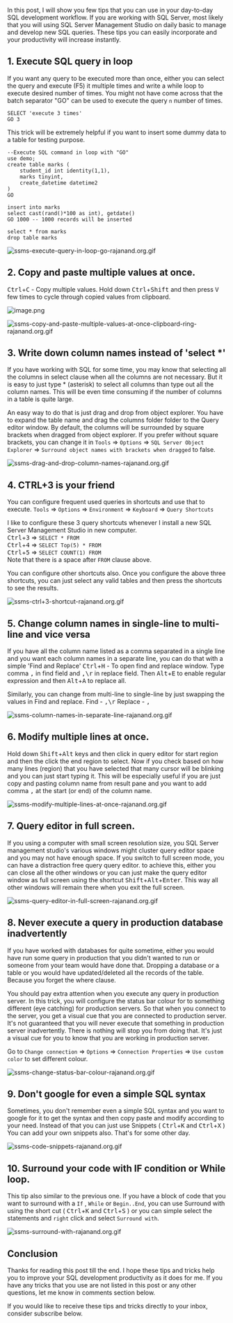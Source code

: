 In this post, I will show you few tips that you can use in your day-to-day SQL development workflow. If you are working with SQL Server, most likely that you will using SQL Server Management Studio on daily basic to manage and develop new SQL queries. These tips you can easily incorporate and your productivity will increase instantly.

## 1. Execute SQL query in loop

If you want any query to be executed more than once, either you can select the query and execute (F5) it multiple times and write a while loop to execute desired number of times. You might not have come across that the batch separator "GO" can be used to execute the query `n` number of times. 
```
SELECT 'execute 3 times' 
GO 3
```
This trick will be extremely helpful if you want to insert some dummy data to a table for testing purpose. 
```
--Execute SQL command in loop with "GO"
use demo;
create table marks (
	student_id int identity(1,1), 
	marks tinyint, 
	create_datetime datetime2
)
GO

insert into marks 
select cast(rand()*100 as int), getdate()
GO 1000 -- 1000 records will be inserted

select * from marks
drop table marks
```

![ssms-execute-query-in-loop-go-rajanand.org.gif](https://cdn.hashnode.com/res/hashnode/image/upload/v1643176687893/At77qv_6F.gif)

## 2. Copy and paste multiple values at once.

<kbd>Ctrl</kbd>+<kbd>C</kbd> - Copy multiple values.
Hold down <kbd>Ctrl</kbd>+<kbd>Shift</kbd> and then press <kbd>V</kbd> few times to cycle through copied values from clipboard.

![image.png](https://cdn.hashnode.com/res/hashnode/image/upload/v1643350171319/Wk5JNVOV4.png)

![ssms-copy-and-paste-multiple-values-at-once-clipboard-ring-rajanand.org.gif](https://cdn.hashnode.com/res/hashnode/image/upload/v1643176761684/Y_omcMUNz.gif)
## 3. Write down column names instead of 'select *'
If you have working with SQL for some time, you may know that selecting all the columns in select clause when all the columns are not necessary. But it is easy to just type * (asterisk) to select all columns than type out all the column names. This will be even time consuming if the number of columns in a table is quite large. 

An easy way to do that is just drag and drop from object explorer. You have to expand the table name and drag the columns folder folder to the Query editor window. By default, the columns will be surrounded by square brackets when dragged from object explorer. If you prefer without square brackets, you can change it in `Tools` => `Options` =>  `SQL Server Object Explorer` => `Surround object names with brackets when dragged` to false.

![ssms-drag-and-drop-column-names-rajanand.org.gif](https://cdn.hashnode.com/res/hashnode/image/upload/v1643176866393/zazASM7C8.gif)
## 4. CTRL+3 is your friend
You can configure frequent used queries in shortcuts and use that to execute. 
`Tools` => `Options` =>  `Environment` => `Keyboard` => `Query Shortcuts`

I like to configure these 3 query shortcuts whenever I install a new SQL Server Management Studio in new computer.  
<kbd>Ctrl</kbd>+<kbd>3</kbd> => `SELECT * FROM `   
<kbd>Ctrl</kbd>+<kbd>4</kbd> => `SELECT Top(5) * FROM `  
<kbd>Ctrl</kbd>+<kbd>5</kbd> => `SELECT COUNT(1) FROM `  
Note that there is a space after `FROM` clause above.

You can configure other shortcuts also. Once you configure the above three shortcuts, you can just select any valid tables and then press the shortcuts to see the results.

![ssms-ctrl+3-shortcut-rajanand.org.gif](https://cdn.hashnode.com/res/hashnode/image/upload/v1643176802605/hi-ZwKRfd.gif)
## 5. Change column names in single-line to multi-line and vice versa
If you have all the column name listed as a comma separated in a single line and you want each column names in a separate line, you can do that with a simple 'Find and Replace'
<kbd>Ctrl</kbd>+<kbd>H</kbd> - To open find and replace window.
Type comma <kbd>,</kbd> in find field and <kbd>,\r</kbd> in replace field.
Then <kbd>Alt</kbd>+<kbd>E</kbd> to enable regular expression and then <kbd>Alt</kbd>+<kbd>A</kbd> to replace all.

Similarly, you can change from multi-line to single-line by just swapping the values in Find and replace.
Find - <kbd>,\r</kbd>
Replace - <kbd>,</kbd>

![ssms-column-names-in-separate-line-rajanand.org.gif](https://cdn.hashnode.com/res/hashnode/image/upload/v1643176913518/PDIeWTM-C.gif)
## 6. Modify multiple lines at once.

Hold down <kbd>Shift</kbd>+<kbd>Alt</kbd> keys and then click in query editor for start region and then the click the end region to select. Now if you check based on how many lines (region) that you have selected that many cursor will be blinking and you can just start typing it.
This will be especially useful if you are just copy and pasting column name from result pane and you want to add comma <kbd>,</kbd> at the start (or end) of the column name.

![ssms-modify-multiple-lines-at-once-rajanand.org.gif](https://cdn.hashnode.com/res/hashnode/image/upload/v1643176921498/6mjWIJqsS.gif)
## 7. Query editor in full screen.
If you using a computer with small screen resolution size, you SQL Server management studio's various windows might cluster query editor space and you may not have enough space. If you switch to full screen mode, you can have a distraction free query query editor. to achieve this, either you can close all the other windows or you can just make the query editor window as full screen using the shortcut <kbd>Shift</kbd>+<kbd>Alt</kbd>+<kbd>Enter</kbd>. This way all other windows will remain there when you exit the full screen.

![ssms-query-editor-in-full-screen-rajanand.org.gif](https://cdn.hashnode.com/res/hashnode/image/upload/v1643178429370/xxGap3tIG.gif)

## 8. Never execute a query in production database inadvertently
If you have worked with databases for quite sometime, either you would have run some query in production that you didn't wanted to run or someone from your team would have done that. Dropping a database or a table or you would have updated/deleted  all the records of the table. Because you forget the where clause.  

You should pay extra attention when you execute any query in production server. In this trick, you will configure the status bar colour for to something different (eye catching) for production servers. So that when you connect to the server, you get a visual cue that you are connected to production server. It's not guaranteed that you will never execute that something in production server inadvertently. There is nothing will stop you from doing that. It's just a visual cue for you to know that you are working in production server.

Go to `Change connection` => `Options`  => `Connection Properties` => `Use custom color` to set different colour.

![ssms-change-status-bar-colour-rajanand.org.gif](https://cdn.hashnode.com/res/hashnode/image/upload/v1643178992239/BuWCDdFoB.gif)

## 9. Don't google for even a simple SQL syntax
Sometimes, you don't remember even a simple SQL syntax and you want to google for it to get the syntax and then copy paste and modify according to your need. Instead of that you can just use Snippets ( <kbd>Ctrl</kbd>+<kbd>K</kbd> and <kbd>Ctrl</kbd>+<kbd>X</kbd> )
You can add your own snippets also. That's for some other day.

![ssms-code-snippets-rajanand.org.gif](https://cdn.hashnode.com/res/hashnode/image/upload/v1643180255033/rWG_oDTBo.gif)

## 10. Surround your code with IF condition or While loop.
This tip also similar to the previous one. If you have a block of code that you want to surround with a `If` , `While` or `Begin..End`, you can use Surround with using the short cut ( <kbd>Ctrl</kbd>+<kbd>K</kbd> and <kbd>Ctrl</kbd>+<kbd>S</kbd> ) or you can simple select the statements and `right` click and select `Surround with`.

![ssms-surround-with-rajanand.org.gif](https://cdn.hashnode.com/res/hashnode/image/upload/v1643182097261/jVnTIuo4A.gif)

## Conclusion

Thanks for reading this post till the end. I hope these tips and tricks help you to improve your SQL development productivity as it does for me. If you have any tricks that you use are not listed in this post or any other questions, let me know in comments section below.

If you would like to receive these tips and tricks directly to your inbox, consider subscribe below. 

